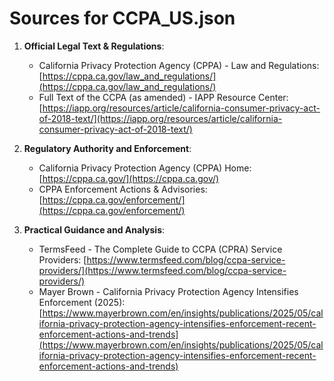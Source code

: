 # Sources for CCPA_US.json

1.  **Official Legal Text & Regulations**:
    * California Privacy Protection Agency (CPPA) - Law and Regulations: [https://cppa.ca.gov/law_and_regulations/](https://cppa.ca.gov/law_and_regulations/)
    * Full Text of the CCPA (as amended) - IAPP Resource Center: [https://iapp.org/resources/article/california-consumer-privacy-act-of-2018-text/](https://iapp.org/resources/article/california-consumer-privacy-act-of-2018-text/)

2.  **Regulatory Authority and Enforcement**:
    * California Privacy Protection Agency (CPPA) Home: [https://cppa.ca.gov/](https://cppa.ca.gov/)
    * CPPA Enforcement Actions & Advisories: [https://cppa.ca.gov/enforcement/](https://cppa.ca.gov/enforcement/)

3.  **Practical Guidance and Analysis**:
    * TermsFeed - The Complete Guide to CCPA (CPRA) Service Providers: [https://www.termsfeed.com/blog/ccpa-service-providers/](https://www.termsfeed.com/blog/ccpa-service-providers/)
    * Mayer Brown - California Privacy Protection Agency Intensifies Enforcement (2025): [https://www.mayerbrown.com/en/insights/publications/2025/05/california-privacy-protection-agency-intensifies-enforcement-recent-enforcement-actions-and-trends](https://www.mayerbrown.com/en/insights/publications/2025/05/california-privacy-protection-agency-intensifies-enforcement-recent-enforcement-actions-and-trends)